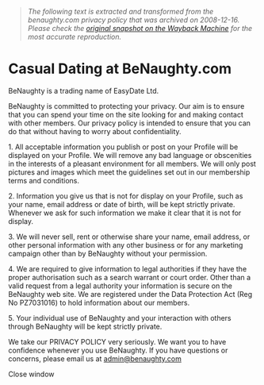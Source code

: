 > *The following text is extracted and transformed from the benaughty.com privacy policy that was archived on 2008-12-16. Please check the [original snapshot on the Wayback Machine](https://web.archive.org/web/20081216011131id_/http%3A//www.benaughty.com/helpprivacy.asp%3Fs%3Ds) for the most accurate reproduction.*

# Casual Dating at BeNaughty.com

BeNaughty is a trading name of EasyDate Ltd. 

BeNaughty is committed to protecting your privacy. Our aim is to ensure that you can spend your time on the site looking for and making contact with other members. Our privacy policy is intended to ensure that you can do that without having to worry about confidentiality. 

1\. All acceptable information you publish or post on your Profile will be displayed on your Profile. We will remove any bad language or obscenities in the interests of a pleasant environment for all members. We will only post pictures and images which meet the guidelines set out in our membership terms and conditions. 

2\. Information you give us that is not for display on your Profile, such as your name, email address or date of birth, will be kept strictly private. Whenever we ask for such information we make it clear that it is not for display. 

3\. We will never sell, rent or otherwise share your name, email address, or other personal information with any other business or for any marketing campaign other than by BeNaughty without your permission. 

4\. We are required to give information to legal authorities if they have the proper authorisation such as a search warrant or court order. Other than a valid request from a legal authority your information is secure on the BeNaughty web site. We are registered under the Data Protection Act (Reg No PZ7031016) to hold information about our members. 

5\. Your individual use of BeNaughty and your interaction with others through BeNaughty will be kept strictly private. 

We take our PRIVACY POLICY very seriously. We want you to have confidence whenever you use BeNaughty. If you have questions or concerns, please email us at [admin@benaughty.com](mailto:admin@benaughty.com)

Close window 
